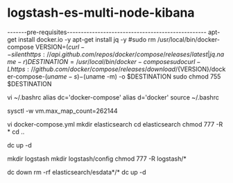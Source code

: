 # logstash-es-multi-node-kibana

-------pre-requisites--------------------------------------------------
apt-get install docker.io -y 
apt-get install jq -y 
#sudo rm /usr/local/bin/docker-compose
VERSION=$(curl --silent https://api.github.com/repos/docker/compose/releases/latest | jq .name -r)
DESTINATION=/usr/local/bin/docker-compose
sudo curl -L https://github.com/docker/compose/releases/download/${VERSION}/docker-compose-$(uname -s)-$(uname -m) -o $DESTINATION
sudo chmod 755 $DESTINATION

vi ~/.bashrc
alias dc='docker-compose'
alias d='docker'
source ~/.bashrc

sysctl -w vm.max_map_count=262144

vi docker-compose.yml 
mkdir elasticsearch 
cd elasticsearch
chmod 777 -R *
cd .. 

dc up -d 

mkdir logstash 
mkdir logstash/config 
chmod 777 -R logstash/* 




dc down 
rm -rf elasticsearch/esdata*/*
dc up -d 
